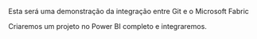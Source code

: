 Esta será uma demonstração da integração entre Git e o Microsoft Fabric 

Criaremos um projeto no Power BI completo e integraremos. 